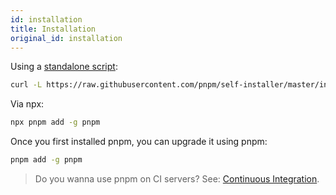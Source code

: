 ```yaml
---
id: installation
title: Installation
original_id: installation
---
```


Using a [standalone script](https://github.com/pnpm/self-installer#readme):

```sh
curl -L https://raw.githubusercontent.com/pnpm/self-installer/master/install.js | node
```

Via npx:

```sh
npx pnpm add -g pnpm
```

Once you first installed pnpm, you can upgrade it using pnpm:

```sh
pnpm add -g pnpm
```

> Do you wanna use pnpm on CI servers? See: [Continuous Integration](./continuous-integration.md).
